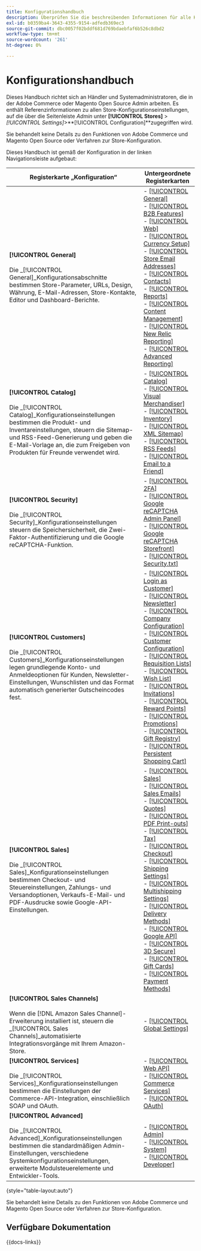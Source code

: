 ```yaml
---
title: Konfigurationshandbuch
description: Überprüfen Sie die beschreibenden Informationen für alle Konfigurationseinstellungen des Commerce Admin Store, die durch die Konfigurationsregisterkarten, -seiten und -abschnitte organisiert sind.
exl-id: b0359ba4-3643-4355-9154-adfedb369ec3
source-git-commit: dbc0057f02bddf681d769bdaebfaf6b526c8dbd2
workflow-type: tm+mt
source-wordcount: '261'
ht-degree: 0%

---
```


# Konfigurationshandbuch

Dieses Handbuch richtet sich an Händler und Systemadministratoren, die in der Adobe Commerce oder Magento Open Source Admin arbeiten. Es enthält Referenzinformationen zu allen Store-Konfigurationseinstellungen, auf die über die Seitenleiste _Admin_ unter **[!UICONTROL Stores]** > _[!UICONTROL Settings]_>**[!UICONTROL Configuration]**zugegriffen wird.

Sie behandelt keine Details zu den Funktionen von Adobe Commerce und Magento Open Source oder Verfahren zur Store-Konfiguration.

Dieses Handbuch ist gemäß der Konfiguration in der linken Navigationsleiste aufgebaut:

| Registerkarte „Konfiguration“ | Untergeordnete Registerkarten |
| ----------------- | ---------- |
| **[!UICONTROL General]** <br/><br/>Die _[!UICONTROL General]_Konfigurationsabschnitte bestimmen Store-Parameter, URLs, Design, Währung, E-Mail-Adressen, Store-Kontakte, Editor und Dashboard-Berichte. | - [[!UICONTROL General]](./general/general.md)<br>- [[!UICONTROL B2B Features]](./general/b2b-features.md)<br>- [[!UICONTROL Web]](./general/web.md)<br>- [[!UICONTROL Currency Setup]](./general/currency-setup.md)<br>- [[!UICONTROL Store Email Addresses]](./general/store-email-addresses.md)<br>- [[!UICONTROL Contacts]](./general/contacts.md)<br>- [[!UICONTROL Reports]](./general/reports.md)<br>- [[!UICONTROL Content Management]](./general/content-management.md)<br>- [[!UICONTROL New Relic Reporting]](./general/new-relic-reporting.md)<br>- [[!UICONTROL Advanced Reporting]](./general/advanced-reporting.md) |
| **[!UICONTROL Catalog]** <br/><br/>Die _[!UICONTROL Catalog]_Konfigurationseinstellungen bestimmen die Produkt- und Inventareinstellungen, steuern die Sitemap- und RSS-Feed-Generierung und geben die E-Mail-Vorlage an, die zum Freigeben von Produkten für Freunde verwendet wird. | - [[!UICONTROL Catalog]](./catalog/catalog.md)<br>- [[!UICONTROL Visual Merchandiser]](./catalog/visual-merchandiser.md)<br>- [[!UICONTROL Inventory]](./catalog/inventory.md)<br>- [[!UICONTROL XML Sitemap]](./catalog/xml-sitemap.md)<br>- [[!UICONTROL RSS Feeds]](./catalog/rss-feeds.md)<br>- [[!UICONTROL Email to a Friend]](./catalog/email-to-a-friend.md) |
| **[!UICONTROL Security]** <br/><br/>Die _[!UICONTROL Security]_Konfigurationseinstellungen steuern die Speichersicherheit, die Zwei-Faktor-Authentifizierung und die Google reCAPTCHA-Funktion. | - [[!UICONTROL 2FA]](./security/2fa.md)<br>- [[!UICONTROL Google reCAPTCHA Admin Panel]](./security/google-recaptcha-admin.md)<br>- [[!UICONTROL Google reCAPTCHA Storefront]](./security/google-recaptcha-storefront.md)<br>- [[!UICONTROL Security.txt]](./security/security-txt.md) |
| **[!UICONTROL Customers]** <br/><br/>Die _[!UICONTROL Customers]_Konfigurationseinstellungen legen grundlegende Konto- und Anmeldeoptionen für Kunden, Newsletter-Einstellungen, Wunschlisten und das Format automatisch generierter Gutscheincodes fest. | - [[!UICONTROL Login as Customer]](./customers/login-as-customer.md)<br>- [[!UICONTROL Newsletter]](./customers/newsletter.md)<br>- [[!UICONTROL Company Configuration]](./customers/company-configuration.md)<br>- [[!UICONTROL Customer Configuration]](./customers/customer-configuration.md)<br>- [[!UICONTROL Requisition Lists]](./customers/requisition-lists.md)<br>- [[!UICONTROL Wish List]](./customers/wishlist.md)<br>- [[!UICONTROL Invitations]](./customers/invitations.md)<br>- [[!UICONTROL Reward Points]](./customers/reward-points.md)<br>- [[!UICONTROL Promotions]](./customers/promotions.md)<br>- [[!UICONTROL Gift Registry]](./customers/gift-registry.md)<br>- [[!UICONTROL Persistent Shopping Cart]](./customers/persistent-shopping-cart.md) |
| **[!UICONTROL Sales]** <br/><br/>Die _[!UICONTROL Sales]_Konfigurationseinstellungen bestimmen Checkout- und Steuereinstellungen, Zahlungs- und Versandoptionen, Verkaufs-E-Mail- und PDF-Ausdrucke sowie Google-API-Einstellungen. | - [[!UICONTROL Sales]](./sales/sales.md)<br>- [[!UICONTROL Sales Emails]](./sales/sales-emails.md)<br>- [[!UICONTROL Quotes]](./sales/quotes.md)<br>- [[!UICONTROL PDF Print-outs]](./sales/pdf-print-outs.md)<br>- [[!UICONTROL Tax]](./sales/tax.md)<br>- [[!UICONTROL Checkout]](./sales/checkout.md)<br>- [[!UICONTROL Shipping Settings]](./sales/shipping-settings.md)<br>- [[!UICONTROL Multishipping Settings]](./sales/multishipping-settings.md)<br>- [[!UICONTROL Delivery Methods]](./sales/delivery-methods.md)<br>- [[!UICONTROL Google API]](./sales/google-api.md)<br>- [[!UICONTROL 3D Secure]](./sales/3d-secure.md)<br>- [[!UICONTROL Gift Cards]](./sales/gift-cards.md)<br>- [[!UICONTROL Payment Methods]](./sales/payment-methods.md) |
| **[!UICONTROL Sales Channels]** <br/><br/>Wenn die [!DNL Amazon Sales Channel]-Erweiterung installiert ist, steuern die _[!UICONTROL Sales Channels]_automatisierte Integrationsvorgänge mit Ihrem Amazon-Store. | - [[!UICONTROL Global Settings]](sales-channels.md) |
| **[!UICONTROL Services]** <br/><br/>Die _[!UICONTROL Services]_Konfigurationseinstellungen bestimmen die Einstellungen der Commerce-API-Integration, einschließlich SOAP und OAuth. | - [[!UICONTROL Web API]](./services/magento-web-api.md)<br>- [[!UICONTROL Commerce Services]](./services/saas.md)<br>- [[!UICONTROL OAuth]](./services/oauth.md) |
| **[!UICONTROL Advanced]** <br/><br/>Die _[!UICONTROL Advanced]_Konfigurationseinstellungen bestimmen die standardmäßigen Admin-Einstellungen, verschiedene Systemkonfigurationseinstellungen, erweiterte Modulsteuerelemente und Entwickler-Tools. | - [[!UICONTROL Admin]](./advanced/admin.md)<br>- [[!UICONTROL System]](./advanced/system.md)<br>- [[!UICONTROL Developer]](./advanced/developer.md) |

{style="table-layout:auto"}

Sie behandelt keine Details zu den Funktionen von Adobe Commerce und Magento Open Source oder Verfahren zur Store-Konfiguration.

## Verfügbare Dokumentation

{{docs-links}}
